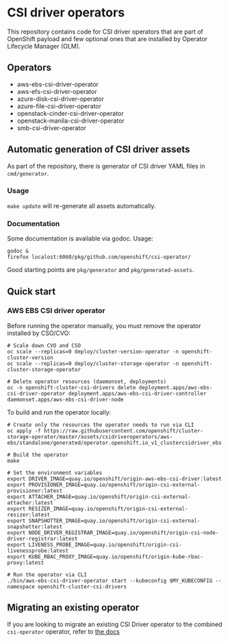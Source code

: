# CSI driver operators

This repository contains code for CSI driver operators that are part of
OpenShift payload and few optional ones that are installed by Operator
Lifecycle Manager (OLM).

## Operators

* aws-ebs-csi-driver-operator
* aws-efs-csi-driver-operator
* azure-disk-csi-driver-operator
* azure-file-csi-driver-operator
* openstack-cinder-csi-driver-operator
* openstack-manila-csi-driver-operator
* smb-csi-driver-operator

## Automatic generation of CSI driver assets

As part of the repository, there is generator of CSI driver YAML files in
`cmd/generator`.

### Usage

`make update` will re-generate all assets automatically.

### Documentation

Some documentation is available via godoc. Usage:

```shell
godoc &
firefox localost:6060/pkg/github.com/openshift/csi-operator/
```

Good starting points are `pkg/generator` and `pkg/generated-assets`.

## Quick start

### AWS EBS CSI driver operator

Before running the operator manually, you must remove the operator installed by
CSO/CVO:

```shell
# Scale down CVO and CSO
oc scale --replicas=0 deploy/cluster-version-operator -n openshift-cluster-version
oc scale --replicas=0 deploy/cluster-storage-operator -n openshift-cluster-storage-operator

# Delete operator resources (daemonset, deployments)
oc -n openshift-cluster-csi-drivers delete deployment.apps/aws-ebs-csi-driver-operator deployment.apps/aws-ebs-csi-driver-controller daemonset.apps/aws-ebs-csi-driver-node
```

To build and run the operator locally:

```shell
# Create only the resources the operator needs to run via CLI
oc apply -f https://raw.githubusercontent.com/openshift/cluster-storage-operator/master/assets/csidriveroperators/aws-ebs/standalone/generated/operator.openshift.io_v1_clustercsidriver_ebs.csi.aws.com.yaml

# Build the operator
make

# Set the environment variables
export DRIVER_IMAGE=quay.io/openshift/origin-aws-ebs-csi-driver:latest
export PROVISIONER_IMAGE=quay.io/openshift/origin-csi-external-provisioner:latest
export ATTACHER_IMAGE=quay.io/openshift/origin-csi-external-attacher:latest
export RESIZER_IMAGE=quay.io/openshift/origin-csi-external-resizer:latest
export SNAPSHOTTER_IMAGE=quay.io/openshift/origin-csi-external-snapshotter:latest
export NODE_DRIVER_REGISTRAR_IMAGE=quay.io/openshift/origin-csi-node-driver-registrar:latest
export LIVENESS_PROBE_IMAGE=quay.io/openshift/origin-csi-livenessprobe:latest
export KUBE_RBAC_PROXY_IMAGE=quay.io/openshift/origin-kube-rbac-proxy:latest

# Run the operator via CLI
./bin/aws-ebs-csi-driver-operator start --kubeconfig $MY_KUBECONFIG --namespace openshift-cluster-csi-drivers
```

## Migrating an existing operator

If you are looking to migrate an existing CSI Driver operator to the combined `csi-operator` operator, refer to [the docs](docs/migrating-operators.md)
